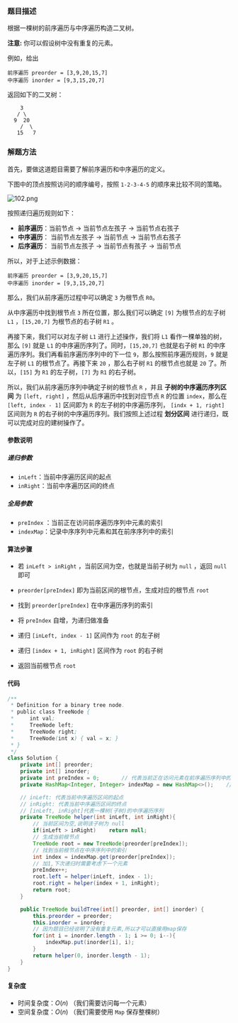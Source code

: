 ### 题目描述

根据一棵树的前序遍历与中序遍历构造二叉树。

**注意:**
你可以假设树中没有重复的元素。

例如，给出

```
前序遍历 preorder = [3,9,20,15,7]
中序遍历 inorder = [9,3,15,20,7]
```

返回如下的二叉树：

```
    3
   / \
  9  20
    /  \
   15   7
```



### 解题方法

首先，要做这道题目需要了解前序遍历和中序遍历的定义。

下图中的顶点按照访问的顺序编号，按照 `1-2-3-4-5` 的顺序来比较不同的策略。

![102.png](https://pic.leetcode-cn.com/b61ff2d47852e4264f5dfe0a5b00101bdeca2b0ba216aa83ca3cb6fac42ebb84-102.png)

按照递归遍历规则如下：

- **前序遍历**：当前节点  ->  当前节点左孩子 -> 当前节点右孩子
- **中序遍历**： 当前节点左孩子 -> 当前节点 -> 当前节点右孩子
- **后序遍历**： 当前节点左孩子 -> 当前节点有孩子 -> 当前节点

所以，对于上述示例数据：

 ```
前序遍历 preorder = [3,9,20,15,7]
中序遍历 inorder = [9,3,15,20,7]
 ```

那么，我们从前序遍历过程中可以确定 `3` 为根节点 `R0`。

从中序遍历中找到根节点 `3` 所在位置，那么我们可以确定 `[9]` 为根节点的左子树 `L1` ，`[15,20,7]` 为根节点的右子树 `R1` 。

再接下来，我们可以对左子树 `L1` 进行上述操作，我们将 `L1` 看作一棵单独的树，那么 `[9]` 就是 `L1` 的中序遍历序列了。同时，`[15,20,7]` 也就是右子树 `R1` 的中序遍历序列。我们再看前序遍历序列中的下一位 `9`，那么按照前序遍历规则，`9` 就是左子树 `L1` 的根节点了。再接下来 `20` ，那么右子树 `R1` 的根节点也就是 `20` 了。所以，`[15]` 为 `R1` 的左子树，`[7]` 为 `R1` 的右子树。

所以，我们从前序遍历序列中确定子树的根节点 `R` ，并且 **子树的中序遍历序列区间** 为 `[left, right]` ，然后从后序遍历中找到对应节点 `R` 的位置 `index`，那么在 `[left, index - 1]` 区间即为 `R` 的左子树的中序遍历序列， `[indx + 1, right]` 区间则为 `R` 的右子树的中序遍历序列。我们按照上述过程 **划分区间** 进行递归，既可以完成对应的建树操作了。

#### 参数说明

##### 递归参数

- `inLeft`：当前中序遍历区间的起点
- `inRight`：当前中序遍历区间的终点

##### 全局参数

- `preIndex` ：当前正在访问前序遍历序列中元素的索引
- `indexMap`：记录中序序列中元素和其在前序序列中的索引

#### 算法步骤

- 若 `inLeft > inRight` ，当前区间为空，也就是当前子树为 `null` ，返回 `null` 即可
- `preorder[preIndex]` 即为当前区间的根节点，生成对应的根节点 `root`
- 找到 `preorder[preIndex]` 在中序遍历序列的索引
- 将 `preIndex` 自增，为递归做准备
- 递归 `[inLeft, index - 1]` 区间作为 `root` 的左子树
- 递归 `[index + 1, inRight]` 区间作为 `root` 的右子树

- 返回当前根节点 `root`

#### 代码

```java
/**
 * Definition for a binary tree node.
 * public class TreeNode {
 *     int val;
 *     TreeNode left;
 *     TreeNode right;
 *     TreeNode(int x) { val = x; }
 * }
 */
class Solution {
    private int[] preorder;
    private int[] inorder;
    private int preIndex = 0;       // 代表当前正在访问元素在前序遍历序列中的索引
    private HashMap<Integer, Integer> indexMap = new HashMap<>();    // 记录中序遍历的元素对应的索引

    // inLeft: 代表当前中序遍历区间的起点
    // inRight: 代表当前中序遍历区间的终点
    // [inLeft, inRight]代表一棵树(子树)的中序遍历序列
    private TreeNode helper(int inLeft, int inRight){
        // 当前区间为空,说明该子树为 null
        if(inLeft > inRight)    return null;
        // 生成当前根节点
        TreeNode root = new TreeNode(preorder[preIndex]); 
        // 找到当前根节点在中序序列中的索引
        int index = indexMap.get(preorder[preIndex]);
        // 加1,下次递归时需要考虑下一个元素
        preIndex++;
        root.left = helper(inLeft, index - 1);
        root.right = helper(index + 1, inRight);
        return root;
    }

    public TreeNode buildTree(int[] preorder, int[] inorder) {
        this.preorder = preorder;
        this.inorder = inorder;
        // 因为题目已经说明了没有重复元素,所以才可以直接用map保存
        for(int i = inorder.length - 1; i >= 0; i--){
            indexMap.put(inorder[i], i);
        }
        return helper(0, inorder.length - 1);
    }
}
```

#### 复杂度

- 时间复杂度：$O(n)$  （我们需要访问每一个元素）
- 空间复杂度：$O(n)$ （我们需要使用 `Map` 保存整棵树）